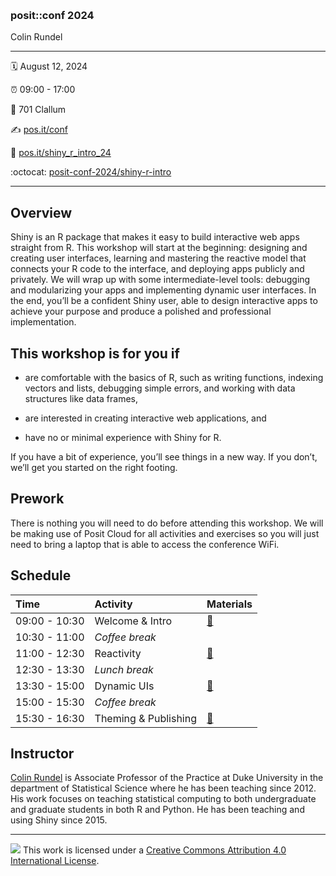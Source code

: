 &nbsp;

### posit::conf 2024

Colin Rundel

-----

:spiral_calendar: August 12, 2024  

:alarm_clock:     09:00 - 17:00  

:hotel:           701 Clallum

:writing_hand:    [pos.it/conf](http://pos.it/conf)

:link:            [pos.it/shiny_r_intro_24](http://pos.it/shiny_r_intro_24)

:octocat:         [posit-conf-2024/shiny-r-intro](https://github.com/posit-conf-2024/shiny-r-intro)

-----

## Overview

Shiny is an R package that makes it easy to build interactive web apps straight from R. This workshop will start at the beginning: designing and creating user interfaces, learning and mastering the reactive model that connects your R code to the interface, and deploying apps publicly and privately. We will wrap up with some intermediate-level tools: debugging and modularizing your apps and implementing dynamic user interfaces. In the end, you’ll be a confident Shiny user, able to design interactive apps to achieve your purpose and produce a polished and professional implementation.

## This workshop is for you if

* are comfortable with the basics of R, such as writing functions, indexing vectors and lists, debugging simple errors, and working with data structures like data frames,

* are interested in creating interactive web applications, and

* have no or minimal experience with Shiny for R.

If you have a bit of experience, you’ll see things in a new way. If you don’t, we’ll get you started on the right footing.

## Prework

There is nothing you will need to do before attending this workshop. We will be making use of Posit Cloud for all activities and exercises so you will just need to bring a laptop that is able to access the conference WiFi.

## Schedule

| Time          | Activity              | Materials                |
| :------------ | :-------------------- | :----------------------- |
| 09:00 - 10:30 | Welcome & Intro       | <a href="https://posit-conf-2023.github.io/shiny-r-intro/slides/01-Welcome_and_Intro.html">:notebook:</a>        |
| 10:30 - 11:00 | *Coffee break*        |                                                                                                        |
| 11:00 - 12:30 | Reactivity            | <a href="https://posit-conf-2023.github.io/shiny-r-intro/slides/02-Reactivity.html">:notebook:</a>     |
| 12:30 - 13:30 | *Lunch break*         |                                                                                                        |
| 13:30 - 15:00 | Dynamic UIs           | <a href="https://posit-conf-2023.github.io/shiny-r-intro/slides/03-Dynamic_UIs.html">:notebook:</a>     |
| 15:00 - 15:30 | *Coffee break*        |                                                                                                        |
| 15:30 - 16:30 | Theming & Publishing  | <a href="https://posit-conf-2023.github.io/shiny-r-intro/slides/04-theming_publishing.html">:notebook:</a>     |


## Instructor

[Colin Rundel](https://rundel.github.io/) is Associate Professor of the Practice at Duke University in the department of Statistical Science where he has been teaching since 2012. His work focuses on teaching statistical computing to both undergraduate and graduate students in both R and Python. He has been teaching and using Shiny since 2015.

-----

![](https://i.creativecommons.org/l/by/4.0/88x31.png) This work is
licensed under a [Creative Commons Attribution 4.0 International
License](https://creativecommons.org/licenses/by/4.0/).
